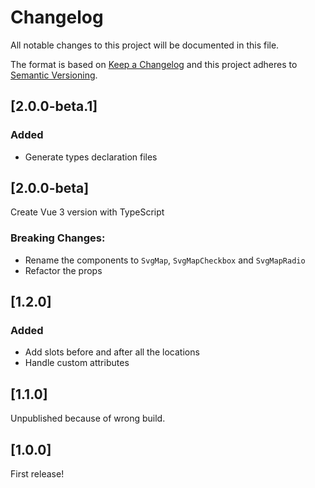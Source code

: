 # Changelog

All notable changes to this project will be documented in this file.

The format is based on [Keep a Changelog](http://keepachangelog.com/en/1.0.0/) and this project adheres to [Semantic Versioning](http://semver.org/spec/v2.0.0.html).

## [2.0.0-beta.1]
### Added
- Generate types declaration files

## [2.0.0-beta]
Create Vue 3 version with TypeScript

### Breaking Changes:
- Rename the components to `SvgMap`, `SvgMapCheckbox` and `SvgMapRadio`
- Refactor the props

## [1.2.0]
### Added
- Add slots before and after all the locations
- Handle custom attributes

## [1.1.0]
Unpublished because of wrong build.

## [1.0.0]
First release!
